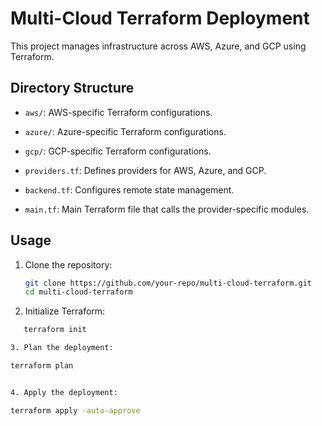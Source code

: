 <h1>Multi-Cloud Terraform Deployment</h1>

This project manages infrastructure across AWS, Azure, and GCP using Terraform.

<h2>Directory Structure</h2>

- `aws/`: AWS-specific Terraform configurations.

- `azure/`: Azure-specific Terraform configurations.

- `gcp/`: GCP-specific Terraform configurations.

- `providers.tf`: Defines providers for AWS, Azure, and GCP.

- `backend.tf`: Configures remote state management.

- `main.tf`: Main Terraform file that calls the provider-specific modules.


<h2>Usage</h2>

1. Clone the repository:
   ```bash
   git clone https://github.com/your-repo/multi-cloud-terraform.git
   cd multi-cloud-terraform

2. Initialize Terraform:
   
 ```bash
    terraform init

3. Plan the deployment:

 terraform plan


4. Apply the deployment:

terraform apply -auto-approve
